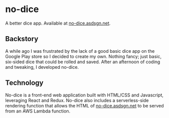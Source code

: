 # no-dice
A better dice app. Available at [no-dice.asdsgn.net](https://no-dice.asdsgn.net).

## Backstory

A while ago I was frustrated by the lack of a good basic dice app on the Google Play store so I decided to create my own. Nothing fancy; just basic, six-sided dice that could be rolled and saved. After an afternoon of coding and tweaking, I developed no-dice.

## Technology

No-dice is a front-end web application built with HTML/CSS and Javascript, leveraging React and Redux. No-dice also includes a serverless-side rendering function that allows the HTML of [no-dice.asdsgn.net](https://no-dice.asdsgn.net) to be served from an AWS Lambda function.
